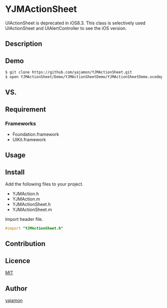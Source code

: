 # YJMActionSheet
UIActionSheet is deprecated in iOS8.3. This class is selectively used UIActionSheet and UIAlertController to see the iOS version.

## Description

## Demo

```bash
$ git clone https://github.com/yajamon/YJMActionSheet.git
$ open YJMActionSheet/Demo/YJMActionSheetDemo/YJMActionSheetDemo.xcodeproj
```

## VS. 

## Requirement

### Frameworks
- Foundation.framework
- UIKit.framework

## Usage

## Install
Add the following files to your project.
- YJMAction.h
- YJMAction.m
- YJMActionSheet.h
- YJMActionSheet.m

Import header file.
```objective-c
#import "YJMActionSheet.h"
```

## Contribution

## Licence

[MIT](https://github.com/yajamon/YJMActionSheet/blob/master/LICENSE)

## Author

[yajamon](https://github.com/yajamon)
